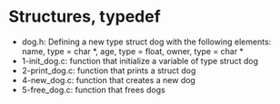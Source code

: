 # Structures, typedef
* dog.h: Defining a new type struct dog with the following elements: name, type = char *, age, type = float, owner, type = char *
* 1-init_dog.c: function that initialize a variable of type struct dog
* 2-print_dog.c: function that prints a struct dog
* 4-new_dog.c: function that creates a new dog
* 5-free_dog.c: function that frees dogs
